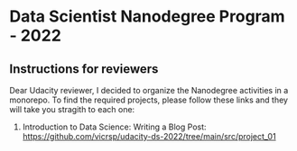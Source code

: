 # Data Scientist Nanodegree Program - 2022
## Instructions for reviewers

Dear Udacity reviewer, I decided to organize the Nanodegree activities in a monorepo. To find the required projects, please follow these links and they will take you stragith to each one:

1. Introduction to Data Science: Writing a Blog Post: https://github.com/vicrsp/udacity-ds-2022/tree/main/src/project_01


